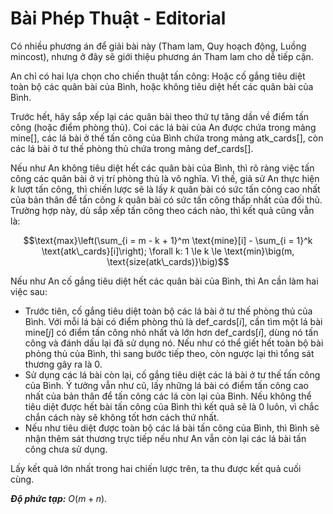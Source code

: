# Bài Phép Thuật - Editorial

Có nhiều phương án để giải bài này (Tham lam, Quy hoạch động, Luồng mincost), nhưng ở đây sẽ giới thiệu phương án Tham lam cho dễ tiếp cận.

An chỉ có hai lựa chọn cho chiến thuật tấn công: Hoặc cố gắng tiêu diệt toàn bộ các quân bài của Bình, hoặc không tiêu diệt hết các quân bài của Bình.

Trước hết, hãy sắp xếp lại các quân bài theo thứ tự tăng dần về điểm tấn công (hoặc điểm phòng thủ). Coi các lá bài của An được chứa trong mảng $\text{mine}[],$ các lá bài ở thế tấn công của Bình chứa trong mảng $\text{atk\_cards}[],$ còn các lá bài ở tư thế phòng thủ chứa trong mảng $\text{def\_cards}[]$.

Nếu như An không tiêu diệt hết các quân bài của Bình, thì rõ ràng việc tấn công các quân bài ở vị trí phòng thủ là vô nghĩa. Vì thế, giả sử An thực hiện $k$ lượt tấn công, thì chiến lược sẽ là lấy $k$ quân bài có sức tấn công cao nhất của bản thân để tấn công $k$ quân bài có sức tấn công thấp nhất của đối thủ. Trường hợp này, dù sắp xếp tấn công theo cách nào, thì kết quả cũng vẫn là:

$$\text{max}\left(\sum_{i = m - k + 1}^m \text{mine}[i] - \sum_{i = 1}^k \text{atk\_cards}[i]\right); \forall k: 1 \le k \le \text{min}\big(m, \text{size(atk\_cards)}\big)$$

Nếu như An cố gắng tiêu diệt hết các quân bài của Bình, thì An cần làm hai việc sau:

- Trước tiên, cố gắng tiêu diệt toàn bộ các lá bài ở tư thế phòng thủ của Bình. Với mỗi lá bài có điểm phòng thủ là $\text{def\_cards}[i],$ cần tìm một lá bài $\text{mine}[j]$ có điểm tấn công nhỏ nhất và lớn hơn $\text{def\_cards}[i],$ dùng nó tấn công và đánh dấu lại đã sử dụng nó. Nếu như có thể giết hết toàn bộ bài phỏng thủ của Bình, thì sang bước tiếp theo, còn ngược lại thì tổng sát thương gây ra là $0$.
- Sử dụng các lá bài còn lại, cố gắng tiêu diệt các lá bài ở tư thế tấn công của Bình. Ý tưởng vẫn như cũ, lấy những lá bài có điểm tấn công cao nhất của bản thân để tấn công các lá còn lại của Bình. Nếu không thể tiêu diệt được hết bài tấn công của Bình thì kết quả sẽ là $0$ luôn, vì chắc chắn cách này sẽ không tốt hơn cách thứ nhất.
- Nếu như tiêu diệt được toàn bộ các lá bài tấn công của Bình, thì Bình sẽ nhận thêm sát thương trực tiếp nếu như An vẫn còn lại các lá bài tấn công chưa sử dụng.

Lấy kết quả lớn nhất trong hai chiến lược trên, ta thu được kết quả cuối cùng.

***Độ phức tạp:*** $O(m + n)$.